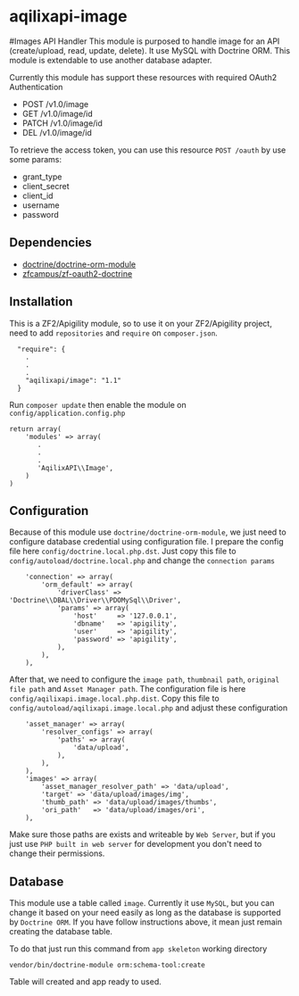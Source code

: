 aqilixapi-image
===============

#Images API Handler
This module is purposed to handle image for an API (create/upload, read, update, delete). It use MySQL with Doctrine ORM. This module is extendable to use another database adapter.

Currently this module has support these resources with required OAuth2 Authentication

- POST  /v1.0/image
- GET   /v1.0/image/id
- PATCH /v1.0/image/id
- DEL   /v1.0/image/id

To retrieve the access token, you can use this resource `POST /oauth` by use some params:

- grant_type
- client_secret
- client_id
- username
- password

Dependencies
------------
- [doctrine/doctrine-orm-module](https://packagist.org/packages/doctrine/doctrine-orm-module)
- [zfcampus/zf-oauth2-doctrine](https://packagist.org/packages/zfcampus/zf-oauth2-doctrine)

Installation
------------
This is a ZF2/Apigility module, so to use it on your ZF2/Apigility project, need to add `repositories` and `require` on `composer.json`. 

```
  "require": {
    .
    .
    .
    "aqilixapi/image": "1.1"
  }
```

Run `composer update` then enable the module on `config/application.config.php`

```
return array(
    'modules' => array(
       .
       .
       .
       'AqilixAPI\\Image', 
    )
)
```


Configuration
-------------
Because of this module use `doctrine/doctrine-orm-module`, we just need to configure database credential using configuration file. I prepare the config file here `config/doctrine.local.php.dst`. Just copy this file to `config/autoload/doctrine.local.php` and change the `connection params` 

```
    'connection' => array(
        'orm_default' => array(
            'driverClass' => 'Doctrine\\DBAL\\Driver\\PDOMySql\\Driver',
            'params' => array(
                'host'     => '127.0.0.1',
                'dbname'   => 'apigility',
                'user'     => 'apigility',
                'password' => 'apigility',
            ),
        ),
    ),
```

After that, we need to configure the `image path`, `thumbnail path`, `original file path` and `Asset Manager path`. The configuration file is here `config/aqilixapi.image.local.php.dist`. Copy this file to `config/autoload/aqilixapi.image.local.php` and adjust these configuration

```
    'asset_manager' => array(
        'resolver_configs' => array(
            'paths' => array(
                'data/upload',
            ),
        ),
    ),
    'images' => array(
        'asset_manager_resolver_path' => 'data/upload',
        'target' => 'data/upload/images/img',
        'thumb_path' => 'data/upload/images/thumbs',
        'ori_path'   => 'data/upload/images/ori',
    ),

```

Make sure those paths are exists and writeable by `Web Server`, but if you just use `PHP built in web server` for development you don't need to change their permissions.

Database
--------
This module use a table called `image`. Currently it use `MySQL`, but you can change it based on your need easily as long as the database is supported by `Doctrine ORM`. If you have follow instructions above, it mean just remain creating the database table.

To do that just run this command from `app skeleton` working directory

```
vendor/bin/doctrine-module orm:schema-tool:create
```

Table will created and app ready to used.




